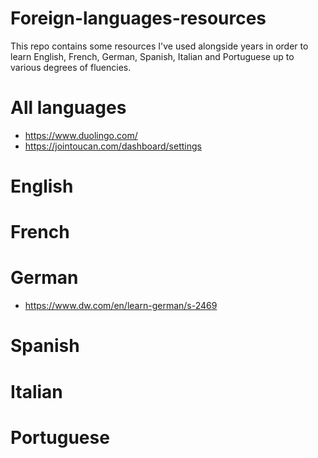 # Foreign-languages-resources

This repo contains some resources I've used alongside years in order to learn English, French, German, Spanish, Italian and Portuguese up to various degrees of fluencies.

# All languages

- https://www.duolingo.com/
- https://jointoucan.com/dashboard/settings

# English

# French

# German
- https://www.dw.com/en/learn-german/s-2469

# Spanish

# Italian

# Portuguese
